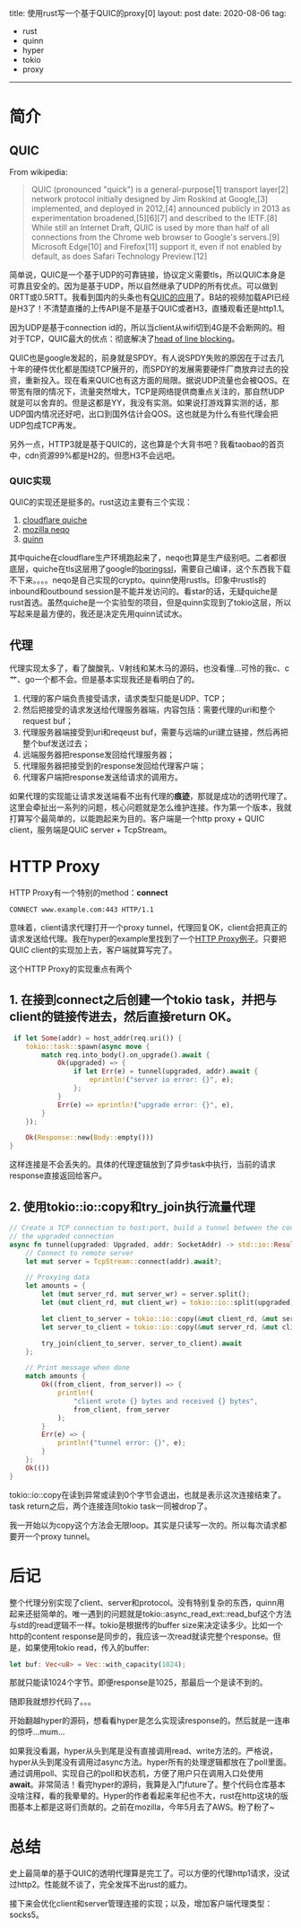 title: 使用rust写一个基于QUIC的proxy[0]
layout: post
date: 2020-08-06
tag:
- rust
- quinn
- hyper
- tokio
- proxy

---

# 简介

## QUIC

From wikipedia:

> QUIC (pronounced "quick") is a general-purpose[1] transport layer[2] network protocol initially designed by Jim Roskind at Google,[3] implemented, and deployed in 2012,[4] announced publicly in 2013 as experimentation broadened,[5][6][7] and described to the IETF.[8] While still an Internet Draft, QUIC is used by more than half of all connections from the Chrome web browser to Google's servers.[9] Microsoft Edge[10] and Firefox[11] support it, even if not enabled by default, as does Safari Technology Preview.[12]

简单说，QUIC是一个基于UDP的可靠链接，协议定义需要tls，所以QUIC本身是可靠且安全的。因为是基于UDP，所以自然继承了UDP的所有优点。可以做到0RTT或0.5RTT。我看到国内的头条也有[QUIC的应用](https://www.infoq.cn/article/OH79WEaK7Z3S2XaVO*BV)了。B站的视频加载API已经是H3了！不清楚直播的上传API是不是基于QUIC或者H3，直播观看还是http1.1。

因为UDP是基于connection id的，所以当client从wifi切到4G是不会断网的。相对于TCP，QUIC最大的优点：彻底解决了[head of line blocking](https://http3-explained.haxx.se/en/why-quic/why-tcphol)。

QUIC也是google发起的，前身就是SPDY。有人说SPDY失败的原因在于过去几十年的硬件优化都是围绕TCP展开的，而SPDY的发展需要硬件厂商放弃过去的投资，重新投入。现在看来QUIC也有这方面的局限。据说UDP流量也会被QOS。在带宽有限的情况下，流量突然增大，TCP是网络提供商重点关注的，那自然UDP就是可以舍弃的。但是这都是YY，我没有实测。如果说打游戏算实测的话，那UDP国内情况还好吧，出口到国外估计会QOS。这也就是为什么有些代理会把UDP包成TCP再发。

另外一点，HTTP3就是基于QUIC的，这也算是个大背书吧？我看taobao的首页中，cdn资源99%都是H2的。但愿H3不会远吧。

### QUIC实现

QUIC的实现还是挺多的。rust这边主要有三个实现：

1. [cloudflare quiche](https://github.com/cloudflare/quiche)
2. [mozilla neqo](https://github.com/mozilla/neqo)
3. [quinn](https://github.com/djc/quinn)

其中quiche在cloudflare生产环境跑起来了，neqo也算是生产级别吧。二者都很底层，quiche在tls这层用了google的[boringssl](https://boringssl.googlesource.com/boringssl/)，需要自己编译，这个东西我下载不下来。。。。neqo是自己实现的crypto。quinn使用rustls。印象中rustls的inbound和outbound session是不能并发访问的。看star的话，无疑quiche是rust首选。虽然quiche是一个实验型的项目，但是quinn实现到了tokio这层，所以写起来是最方便的，我还是决定先用quinn试试水。

## 代理

代理实现太多了，看了酸酸乳、V射线和某木马的源码，也没看懂...可怜的我c、c艹、go一个都不会。但是基本实现我还是看明白了的。

1. 代理的客户端负责接受请求，请求类型只能是UDP、TCP；
2. 然后把接受的请求发送给代理服务器端，内容包括：需要代理的uri和整个request buf；
3. 代理服务器端接受到uri和reqeust buf，需要与远端的uri建立链接，然后再把整个buf发送过去；
4. 远端服务器把response发回给代理服务器；
5. 代理服务器把接受到的response发回给代理客户端；
6. 代理客户端把response发送给请求的调用方。

如果代理的实现能让请求发送端看不出有代理的**痕迹**，那就是成功的透明代理了。这里会牵扯出一系列的问题，核心问题就是怎么维护连接。作为第一个版本，我就打算写个最简单的，以能跑起来为目的。客户端是一个http proxy + QUIC client，服务端是QUIC server + TcpStream。

# HTTP Proxy

HTTP Proxy有一个特别的method：**connect**

```http
CONNECT www.example.com:443 HTTP/1.1
```

意味着，client请求代理打开一个proxy tunnel，代理回复OK，client会把真正的请求发送给代理。我在hyper的example里找到了一个[HTTP Proxy例子](https://github.com/hyperium/hyper/blob/3de81c822e6ac5a5b0640059f53838d0906f68c4/examples/http_proxy.rs)。只要把QUIC client的实现加上去，客户端就算写完了。

这个HTTP Proxy的实现重点有两个

## 1. 在接到connect之后创建一个tokio task，并把与client的链接传进去，然后直接return OK。

```rust
 if let Some(addr) = host_addr(req.uri()) {
    tokio::task::spawn(async move {
        match req.into_body().on_upgrade().await {
            Ok(upgraded) => {
                if let Err(e) = tunnel(upgraded, addr).await {
                    eprintln!("server io error: {}", e);
                };
            }
            Err(e) => eprintln!("upgrade error: {}", e),
        }
    });

    Ok(Response::new(Body::empty()))
}
```

这样连接是不会丢失的。具体的代理逻辑放到了异步task中执行，当前的请求response直接返回给客户。

## 2. 使用tokio::io::copy和try_join执行流量代理

```rust
// Create a TCP connection to host:port, build a tunnel between the connection and
// the upgraded connection
async fn tunnel(upgraded: Upgraded, addr: SocketAddr) -> std::io::Result<()> {
    // Connect to remote server
    let mut server = TcpStream::connect(addr).await?;

    // Proxying data
    let amounts = {
        let (mut server_rd, mut server_wr) = server.split();
        let (mut client_rd, mut client_wr) = tokio::io::split(upgraded);

        let client_to_server = tokio::io::copy(&mut client_rd, &mut server_wr);
        let server_to_client = tokio::io::copy(&mut server_rd, &mut client_wr);

        try_join(client_to_server, server_to_client).await
    };

    // Print message when done
    match amounts {
        Ok((from_client, from_server)) => {
            println!(
                "client wrote {} bytes and received {} bytes",
                from_client, from_server
            );
        }
        Err(e) => {
            println!("tunnel error: {}", e);
        }
    };
    Ok(())
}
```

tokio::io::copy在读到异常或读到0个字节会退出，也就是表示这次连接结束了。task return之后，两个连接连同tokio task一同被drop了。

我一开始以为copy这个方法会无限loop。其实是只读写一次的。所以每次请求都要开一个proxy tunnel。

# 后记

整个代理分别实现了client、server和protocol。没有特别复杂的东西，quinn用起来还挺简单的。唯一遇到的问题就是tokio::async_read_ext::read_buf这个方法与std的read逻辑不一样。tokio是根据传的buffer size来决定读多少。比如一个http的content response是同步的，我应该一次read就读完整个response。但是，如果使用tokio read，传入的buffer: 

```rust
let buf: Vec<u8> = Vec::with_capacity(1024);
```

那就只能读1024个字节。即便response是1025，那最后一个是读不到的。

随即我就想抄代码了。。。

开始翻越hyper的源码，想看看hyper是怎么实现读response的。然后就是一连串的惊呼...mum...

如果我没看漏，hyper从头到尾是没有直接调用read、write方法的。严格说，hyper从头到尾没有调用过async方法。hyper所有的处理逻辑都放在了poll里面。通过调用poll、实现自己的poll和状态机，方便了用户只在调用入口处使用**await**。非常简洁！看完hyper的源码，我算是入门future了。整个代码仓库基本没啥注释，看的我晕晕的。Hyper的作者看起来年纪也不大，rust在http这块的版图基本上都是这哥们贡献的。之前在mozilla，今年5月去了AWS。粉了粉了~

# 总结

史上最简单的基于QUIC的透明代理算是完工了。可以方便的代理http1请求，没试过http2。性能就不谈了，完全发挥不出rust的威力。

接下来会优化client和server管理连接的实现；以及，增加客户端代理类型：socks5。